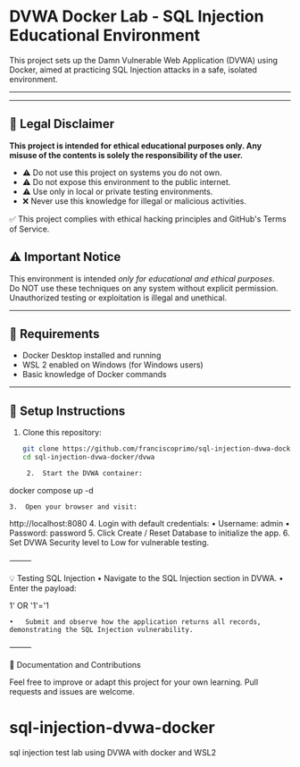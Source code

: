 # DVWA Docker Lab - SQL Injection Educational Environment

This project sets up the Damn Vulnerable Web Application (DVWA) using Docker, aimed at practicing SQL Injection attacks in a safe, isolated environment.

---
---

## 🚨 Legal Disclaimer

**This project is intended for ethical educational purposes only. Any misuse of the contents is solely the responsibility of the user.**

- ⚠️ Do not use this project on systems you do not own.
- ⚠️ Do not expose this environment to the public internet.
- ⚠️ Use only in local or private testing environments.
- ❌ Never use this knowledge for illegal or malicious activities.

✅ This project complies with ethical hacking principles and GitHub's Terms of Service.

## ⚠️ Important Notice

This environment is intended *only for educational and ethical purposes*.  
Do NOT use these techniques on any system without explicit permission. Unauthorized testing or exploitation is illegal and unethical.

---

## 🧰 Requirements

- Docker Desktop installed and running  
- WSL 2 enabled on Windows (for Windows users)  
- Basic knowledge of Docker commands

---

## 🚀 Setup Instructions

1. Clone this repository:  
   ```bash
   git clone https://github.com/franciscoprimo/sql-injection-dvwa-docker
   cd sql-injection-dvwa-docker/dvwa

	2.	Start the DVWA container:

docker compose up -d


	3.	Open your browser and visit:
http://localhost:8080
	4.	Login with default credentials:
	•	Username: admin
	•	Password: password
	5.	Click Create / Reset Database to initialize the app.
	6.	Set DVWA Security level to Low for vulnerable testing.

⸻

💡 Testing SQL Injection
	•	Navigate to the SQL Injection section in DVWA.
	•	Enter the payload:

1' OR '1'='1


	•	Submit and observe how the application returns all records, demonstrating the SQL Injection vulnerability.

⸻

📝 Documentation and Contributions

Feel free to improve or adapt this project for your own learning.
Pull requests and issues are welcome.
# sql-injection-dvwa-docker
sql injection test lab using DVWA with docker and WSL2
